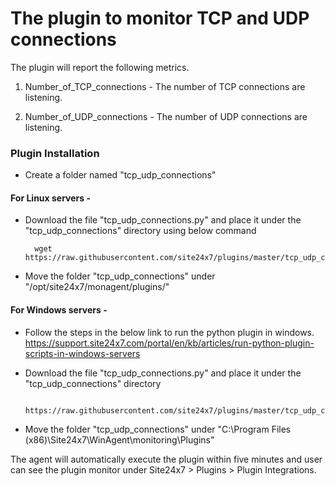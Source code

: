 # The plugin to monitor TCP and UDP connections

The plugin will report the following metrics.

1. Number_of_TCP_connections - 
      The number of TCP connections are listening.

2. Number_of_UDP_connections - 
      The number of UDP connections are listening.
      
### Plugin Installation

- Create a folder named "tcp_udp_connections"

#### For Linux servers - 

- Download the file "tcp_udp_connections.py" and place it under the "tcp_udp_connections" directory using below command 

		wget https://raw.githubusercontent.com/site24x7/plugins/master/tcp_udp_connections/tcp_udp_connections.py

- Move the folder "tcp_udp_connections" under "/opt/site24x7/monagent/plugins/" 

#### For Windows servers - 

- Follow the steps in the below link to run the python plugin in windows.
		https://support.site24x7.com/portal/en/kb/articles/run-python-plugin-scripts-in-windows-servers
		
- Download the file "tcp_udp_connections.py" and place it under the "tcp_udp_connections" directory 

		https://raw.githubusercontent.com/site24x7/plugins/master/tcp_udp_connections/tcp_udp_connections.py

- Move the folder "tcp_udp_connections" under "C:\Program Files (x86)\Site24x7\WinAgent\monitoring\Plugins"

The agent will automatically execute the plugin within five minutes and user can see the plugin monitor under Site24x7 > Plugins > Plugin Integrations.
